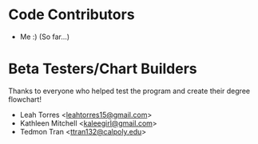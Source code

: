 # Code Contributors
- Me :) (So far...)

# Beta Testers/Chart Builders
Thanks to everyone who helped test the program and create their degree flowchart!

- Leah Torres <<leahtorres15@gmail.com>> 
- Kathleen Mitchell <<kaleegirl@gmail.com>>
- Tedmon Tran <<ttran132@calpoly.edu>>
